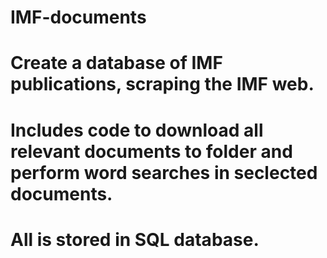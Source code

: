 # IMF-documents
# Create a database of IMF publications, scraping the IMF web.
# Includes code to download all relevant documents to folder and perform word searches in seclected documents.
# All is stored in SQL database.
